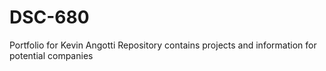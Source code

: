 # DSC-680
Portfolio for Kevin Angotti
Repository contains projects and information for potential companies 
